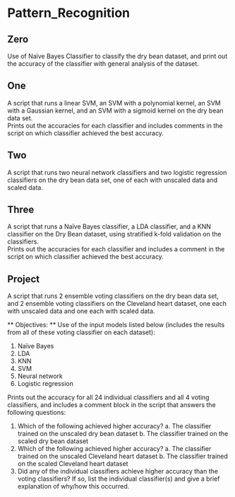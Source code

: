 # Pattern_Recognition
## Zero
Use of Naïve Bayes Classifier to classify the dry bean dataset, and print out the accuracy of the classifier with general analysis of the dataset.

## One
A script that runs a linear SVM, an SVM with a polynomial kernel, an SVM with a Gaussian kernel, and an SVM with a sigmoid kernel on the dry bean data set.  
Prints out the accuracies for each classifier and includes comments in the script on which classifier achieved the best accuracy.

## Two
A script that runs two neural network classifiers and two logistic regression classifiers on the dry bean data set, 
one of each with unscaled data and scaled data.  

## Three
A script that runs a Naïve Bayes classifier, a LDA classifier, and a KNN classifier on the Dry Bean dataset, using stratified k-fold validation on the classifiers.  
Prints out the accuracies for each classifier and includes a comment in the script on which classifier achieved the best accuracy.

## Project
A script that runs 2 ensemble voting classifiers on the dry bean data set, and 2 ensemble voting classifiers on the Cleveland heart dataset, one each with unscaled data and one each with scaled data. 

** Objectives: **
Use of the input models listed below (includes the results from all of these voting classifier on each dataset):
1.	Naïve Bayes 
2.	LDA
3.	KNN 
4.	SVM 
5.	Neural network
6.	Logistic regression

Prints out the accuracy for all 24 individual classifiers and all 4 voting classifiers, and includes a comment block in the script that answers the following questions:

1.	Which of the following achieved higher accuracy?
  a.	The classifier trained on the unscaled dry bean dataset
  b.	The classifier trained on the scaled dry bean dataset
2.	Which of the following achieved higher accuracy?
  a.	The classifier trained on the unscaled Cleveland heart dataset
  b.	The classifier trained on the scaled Cleveland heart dataset
3.	Did any of the individual classifiers achieve higher accuracy than the voting classifiers? If so, list the individual classifier(s) and give a brief explanation of     why/how this occurred.

